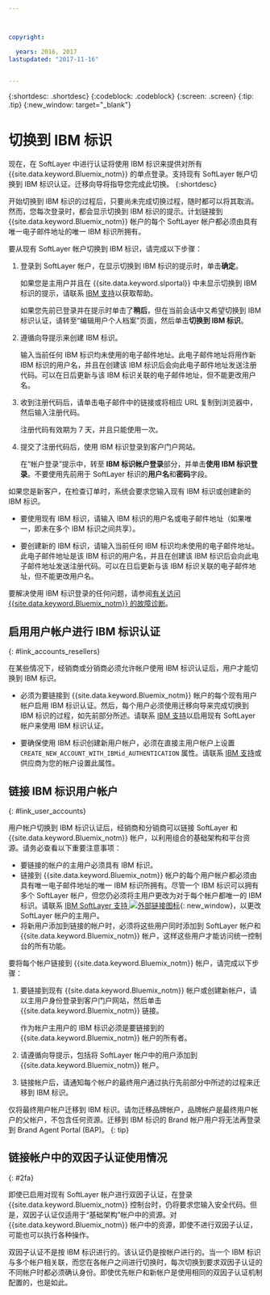 ```yaml
---



copyright:

  years: 2016, 2017
lastupdated: "2017-11-16"


---
```


{:shortdesc: .shortdesc}
{:codeblock: .codeblock}
{:screen: .screen}
{:tip: .tip}
{:new_window: target="_blank"}

# 切换到 IBM 标识
现在，在 SoftLayer 中进行认证将使用 IBM 标识来提供对所有 {{site.data.keyword.Bluemix_notm}} 的单点登录。支持现有 SoftLayer 帐户切换到 IBM 标识认证。迁移向导将指导您完成此切换。
{:shortdesc}

开始切换到 IBM 标识的过程后，只要尚未完成切换过程，随时都可以将其取消。然而，您每次登录时，都会显示切换到 IBM 标识的提示。计划链接到 {{site.data.keyword.Bluemix_notm}} 帐户的每个 SoftLayer 帐户都必须由具有唯一电子邮件地址的唯一 IBM 标识所拥有。

要从现有 SoftLayer 帐户切换到 IBM 标识，请完成以下步骤：
1. 登录到 SoftLayer 帐户，在显示切换到 IBM 标识的提示时，单击**确定**。

   如果您是主用户并且在 {{site.data.keyword.slportal}} 中未显示切换到 IBM 标识的提示，请联系 [IBM 支持](/docs/support/index.html#contacting-support)以获取帮助。

   如果您先前已登录并在提示时单击了**稍后**，但在当前会话中又希望切换到 IBM 标识认证，请转至“编辑用户个人档案”页面，然后单击**切换到 IBM 标识**。

2. 遵循向导提示来创建 IBM 标识。

   输入当前任何 IBM 标识均未使用的电子邮件地址。此电子邮件地址将用作新 IBM 标识的用户名，并且在创建该 IBM 标识后会向此电子邮件地址发送注册代码。可以在日后更新与该 IBM 标识关联的电子邮件地址，但不能更改用户名。

3. 收到注册代码后，请单击电子邮件中的链接或将相应 URL 复制到浏览器中，然后输入注册代码。

   注册代码有效期为 7 天，并且只能使用一次。

4. 提交了注册代码后，使用 IBM 标识登录到客户门户网站。

   在“帐户登录”提示中，转至 **IBM 标识帐户登录**部分，并单击**使用 IBM 标识登录**。不要使用先前用于 SoftLayer 标识的**用户名**和**密码**字段。

如果您是新客户，在检查订单时，系统会要求您输入现有 IBM 标识或创建新的 IBM 标识。
  * 要使用现有 IBM 标识，请输入 IBM 标识的用户名或电子邮件地址（如果唯一，即未在多个 IBM 标识之间共享）。

  * 要创建新的 IBM 标识，请输入当前任何 IBM 标识均未使用的电子邮件地址。此电子邮件地址是该 IBM 标识的用户名，并且在创建该 IBM 标识后会向此电子邮件地址发送注册代码。可以在日后更新与该 IBM 标识关联的电子邮件地址，但不能更改用户名。

要解决使用 IBM 标识登录的任何问题，请参阅[有关访问 {{site.data.keyword.Bluemix_notm}} 的故障诊断](/docs/troubleshoot/ts_accessing.html#accessing)。

## 启用用户帐户进行 IBM 标识认证
{: #link_accounts_resellers}

在某些情况下，经销商或分销商必须允许帐户使用 IBM 标识认证后，用户才能切换到 IBM 标识。

  * 必须为要链接到 {{site.data.keyword.Bluemix_notm}} 帐户的每个现有用户帐户启用 IBM 标识认证。然后，每个用户必须使用迁移向导来完成切换到 IBM 标识的过程，如先前部分所述。请联系 [IBM 支持](/docs/support/index.html#contacting-support)以启用现有 SoftLayer 帐户来使用 IBM 标识认证。

  * 要确保使用 IBM 标识创建新用户帐户，必须在直接主用户帐户上设置 `CREATE_NEW_ACCOUNT_WITH_IBMid_AUTHENTICATION` 属性。请联系 [IBM 支持](/docs/support/index.html#contacting-support)或供应商为您的帐户设置此属性。  

## 链接 IBM 标识用户帐户
{: #link_user_accounts}

用户帐户切换到 IBM 标识认证后，经销商和分销商可以链接 SoftLayer 和 {{site.data.keyword.Bluemix_notm}} 帐户，以利用组合的基础架构和平台资源。请务必查看以下重要注意事项：

  * 要链接的帐户的主用户必须具有 IBM 标识。
  * 链接到 {{site.data.keyword.Bluemix_notm}} 帐户的每个用户帐户都必须由具有唯一电子邮件地址的唯一 IBM 标识所拥有。尽管一个 IBM 标识可以拥有多个 SoftLayer 帐户，但您仍必须将主用户更改为对于每个帐户都唯一的 IBM 标识。请联系 [IBM SoftLayer 支持 ![外部链接图标](../icons/launch-glyph.svg)](https://knowledgelayer.softlayer.com/topic/support){: new_window}，以更改 SoftLayer 帐户的主用户。
  * 将新用户添加到链接的帐户时，必须将这些用户同时添加到 SoftLayer 帐户和 {{site.data.keyword.Bluemix_notm}} 帐户，这样这些用户才能访问统一控制台的所有功能。

要将每个帐户链接到 {{site.data.keyword.Bluemix_notm}} 帐户，请完成以下步骤：
1. 要链接到现有 {{site.data.keyword.Bluemix_notm}} 帐户或创建新帐户，请以主用户身份登录到客户门户网站，然后单击 {{site.data.keyword.Bluemix_notm}} 链接。

   作为帐户主用户的 IBM 标识必须是要链接到的 {{site.data.keyword.Bluemix_notm}} 帐户的所有者。

2. 请遵循向导提示，包括将 SoftLayer 帐户中的用户添加到 {{site.data.keyword.Bluemix_notm}} 帐户。
3. 链接帐户后，请通知每个帐户的最终用户通过执行先前部分中所述的过程来迁移到 IBM 标识。

仅将最终用户帐户迁移到 IBM 标识。请勿迁移品牌帐户，品牌帐户是最终用户帐户的父帐户，不包含任何资源。迁移到 IBM 标识的 Brand 帐户用户将无法再登录到 Brand Agent Portal (BAP)。
{: tip}  

## 链接帐户中的双因子认证使用情况
{: #2fa}

即使已启用对现有 SoftLayer 帐户进行双因子认证，在登录 {{site.data.keyword.Bluemix_notm}} 控制台时，仍将要求您输入安全代码。但是，双因子认证仅适用于“基础架构”帐户中的资源。对 {{site.data.keyword.Bluemix_notm}} 帐户中的资源，即使不进行双因子认证，可能也可以执行各种操作。

双因子认证不是按 IBM 标识进行的。该认证仍是按帐户进行的。当一个 IBM 标识与多个帐户相关联，而您在各帐户之间进行切换时，每次切换到要求双因子认证的不同帐户时都必须确认身份。即使优先帐户和新帐户是使用相同的双因子认证机制配置的，也是如此。
